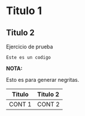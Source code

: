 # Titulo 1
## Titulo 2

Ejercicio de prueba

```
Este es un codigo
```
**NOTA:** 

Esto es para generar negritas.

| Titulo | Titulo 2 |
| :-----:| :------- |
| CONT 1 | CONT 2   |

